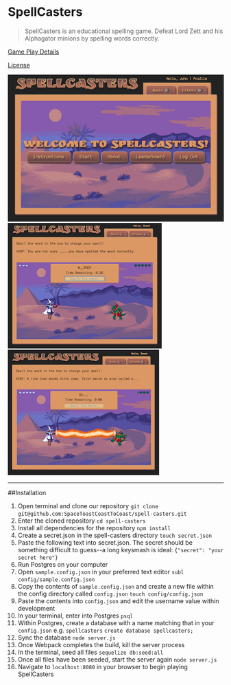 # SpellCasters
> SpellCasters is an educational spelling game. Defeat Lord Zett and his Alphagator minions by spelling words correctly.

[Game Play Details](https://github.com/SpaceToastCoastToCoast/spell-casters/wiki/Game-Information)

[License](https://github.com/SpaceToastCoastToCoast/spell-casters/blob/master/LICENSE)

![](https://github.com/SpaceToastCoastToCoast/spell-casters/blob/master/github_images/sc_mainscr.png)
![](https://github.com/SpaceToastCoastToCoast/spell-casters/blob/master/github_images/sp_scr1.png)
![](https://github.com/SpaceToastCoastToCoast/spell-casters/blob/master/github_images/sp_scr2.png)

---

##Installation

1. Open terminal and clone our repository
  `git clone git@github.com:SpaceToastCoastToCoast/spell-casters.git`
2. Enter the cloned repository
  `cd spell-casters`
3. Install all dependencies for the repository
  `npm install`
4. Create a secret.json in the spell-casters directory
  `touch secret.json`
5. Paste the following text into secret.json. The secret should be something difficult to guess--a long keysmash is ideal:
  `{"secret": "your secret here"}`
6. Run Postgres on your computer
7. Open `sample.config.json` in your preferred text editor
  `subl config/sample.config.json`
8. Copy the contents of `sample.config.json` and create a new file within the config directory called `config.json`
  `touch config/config.json`
9. Paste the contents into `config.json` and edit the username value within development
10. In your terminal, enter into Postgres
  `psql`
11. Within Postgres, create a database with a name matching that in your `config.json` e.g. `spellcasters`
  `create database spellcasters;`
12. Sync the database
  `node server.js`
13. Once Webpack completes the build, kill the server process
14. In the terminal, seed all files
  `sequelize db:seed:all`
15. Once all files have been seeded, start the server again
  `node server.js`
16. Navigate to `localhost:8080` in your browser to begin playing SpellCasters
